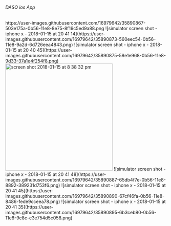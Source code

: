 <h6> DASO ios App </h6>
https://user-images.githubusercontent.com/16979642/35890867-503e175a-0b56-11e8-8e75-8f19c5ed9a88.png
![simulator screen shot - iphone x - 2018-01-15 at 20 41 14](https://user-images.githubusercontent.com/16979642/35890873-560eec54-0b56-11e8-9a2d-6d726eea4843.png)
![simulator screen shot - iphone x - 2018-01-15 at 20 40 45](https://user-images.githubusercontent.com/16979642/35890875-58e1e968-0b56-11e8-9d33-37a1e4f254f8.png)
<img width="335" alt="screen shot 2018-01-15 at 8 38 32 pm" src="https://user-images.githubusercontent.com/16979642/35890877-5b6137ac-0b56-11e8-9764-ba28a51df09c.png">
![simulator screen shot - iphone x - 2018-01-15 at 20 41 48](https://user-images.githubusercontent.com/16979642/35890887-65db4f7e-0b56-11e8-8892-389231d753f6.png)
![simulator screen shot - iphone x - 2018-01-15 at 20 41 45](https://user-images.githubusercontent.com/16979642/35890890-67cf46fa-0b56-11e8-8486-fede9cceea78.png)
![simulator screen shot - iphone x - 2018-01-15 at 20 41 35](https://user-images.githubusercontent.com/16979642/35890895-6b3ceb80-0b56-11e8-9c8c-c3e754d5c058.png)
